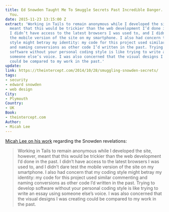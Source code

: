 ```yaml
---
title: Ed Snowden Taught Me To Smuggle Secrets Past Incredible Danger. Now I Teach
  You.
date: 2015-11-23 13:15:00 Z
extract: 'Working in Tails to remain anonymous while I developed the site, however,
  meant that this would be trickier than the web development I’d done in the past.
  I didn’t have access to the latest browsers I was used to, and I didn’t dare test
  the mobile version of the site on my smartphone. I also had concern that my coding
  style might betray my identity: my code for this project used similar commenting
  and naming conversions as other code I’d written in the past. Trying to develop
  software without your personal coding style is like trying to write an essay using
  someone else’s voice. I was also concerned that the visual designs I was creating
  could be compared to my work in the past.'
update: 
link: https://theintercept.com/2014/10/28/smuggling-snowden-secrets/
tags:
- security
- edward snowden
- web design
City:
- Plymouth
Country:
- UK
Book:
- theintercept.com
Author:
- Micah Lee
---
```


[Micah Lee on his work](https://theintercept.com/2014/10/28/smuggling-snowden-secrets/) regarding the Snowden revelations: 

> Working in Tails to remain anonymous while I developed the site, however, meant that this would be trickier than the web development I’d done in the past. I didn’t have access to the latest browsers I was used to, and I didn’t dare test the mobile version of the site on my smartphone. I also had concern that my coding style might betray my identity: my code for this project used similar commenting and naming conversions as other code I’d written in the past. Trying to develop software without your personal coding style is like trying to write an essay using someone else’s voice. I was also concerned that the visual designs I was creating could be compared to my work in the past.
